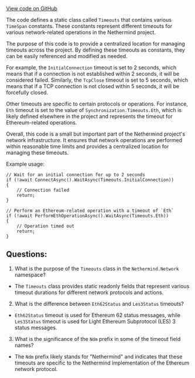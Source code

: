 [View code on GitHub](https://github.com/nethermindeth/nethermind/Nethermind.Network/Timeouts.cs)

The code defines a static class called `Timeouts` that contains various `TimeSpan` constants. These constants represent different timeouts for various network-related operations in the Nethermind project. 

The purpose of this code is to provide a centralized location for managing timeouts across the project. By defining these timeouts as constants, they can be easily referenced and modified as needed. 

For example, the `InitialConnection` timeout is set to 2 seconds, which means that if a connection is not established within 2 seconds, it will be considered failed. Similarly, the `TcpClose` timeout is set to 5 seconds, which means that if a TCP connection is not closed within 5 seconds, it will be forcefully closed. 

Other timeouts are specific to certain protocols or operations. For instance, `Eth` timeout is set to the value of `Synchronization.Timeouts.Eth`, which is likely defined elsewhere in the project and represents the timeout for Ethereum-related operations. 

Overall, this code is a small but important part of the Nethermind project's network infrastructure. It ensures that network operations are performed within reasonable time limits and provides a centralized location for managing these timeouts. 

Example usage:
```
// Wait for an initial connection for up to 2 seconds
if (!await ConnectAsync().WaitAsync(Timeouts.InitialConnection))
{
    // Connection failed
    return;
}

// Perform an Ethereum-related operation with a timeout of `Eth`
if (!await PerformEthOperationAsync().WaitAsync(Timeouts.Eth))
{
    // Operation timed out
    return;
}
```
## Questions: 
 1. What is the purpose of the `Timeouts` class in the `Nethermind.Network` namespace?
- The `Timeouts` class provides static readonly fields that represent various timeout durations for different network protocols and actions.

2. What is the difference between `Eth62Status` and `Les3Status` timeouts?
- `Eth62Status` timeout is used for Ethereum 62 status messages, while `Les3Status` timeout is used for Light Ethereum Subprotocol (LES) 3 status messages.

3. What is the significance of the `Ndm` prefix in some of the timeout field names?
- The `Ndm` prefix likely stands for "Nethermind" and indicates that these timeouts are specific to the Nethermind implementation of the Ethereum network protocol.
